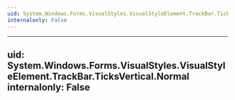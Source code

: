 ```yaml
---
uid: System.Windows.Forms.VisualStyles.VisualStyleElement.TrackBar.TicksVertical
internalonly: False
---
```


---
uid: System.Windows.Forms.VisualStyles.VisualStyleElement.TrackBar.TicksVertical.Normal
internalonly: False
---
